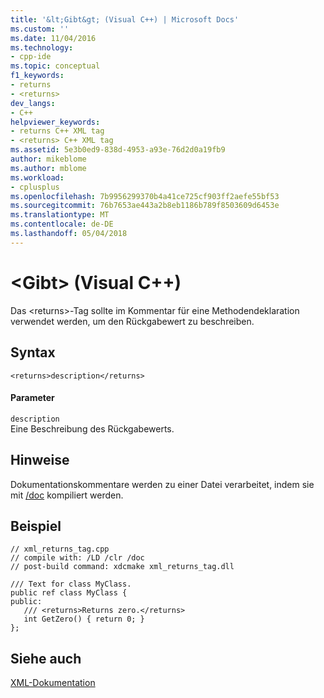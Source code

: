 ```yaml
---
title: '&lt;Gibt&gt; (Visual C++) | Microsoft Docs'
ms.custom: ''
ms.date: 11/04/2016
ms.technology:
- cpp-ide
ms.topic: conceptual
f1_keywords:
- returns
- <returns>
dev_langs:
- C++
helpviewer_keywords:
- returns C++ XML tag
- <returns> C++ XML tag
ms.assetid: 5e3b0ed9-838d-4953-a93e-76d2d0a19fb9
author: mikeblome
ms.author: mblome
ms.workload:
- cplusplus
ms.openlocfilehash: 7b9956299370b4a41ce725cf903ff2aefe55bf53
ms.sourcegitcommit: 76b7653ae443a2b8eb1186b789f8503609d6453e
ms.translationtype: MT
ms.contentlocale: de-DE
ms.lasthandoff: 05/04/2018
---
```

# <a name="ltreturnsgt-visual-c"></a>&lt;Gibt&gt; (Visual C++)
Das \<returns>-Tag sollte im Kommentar für eine Methodendeklaration verwendet werden, um den Rückgabewert zu beschreiben.  
  
## <a name="syntax"></a>Syntax  
  
```  
<returns>description</returns>  
```  
  
#### <a name="parameters"></a>Parameter  
 `description`  
 Eine Beschreibung des Rückgabewerts.  
  
## <a name="remarks"></a>Hinweise  
 Dokumentationskommentare werden zu einer Datei verarbeitet, indem sie mit [/doc](../build/reference/doc-process-documentation-comments-c-cpp.md) kompiliert werden.  
  
## <a name="example"></a>Beispiel  
  
```  
// xml_returns_tag.cpp  
// compile with: /LD /clr /doc  
// post-build command: xdcmake xml_returns_tag.dll  
  
/// Text for class MyClass.  
public ref class MyClass {  
public:  
   /// <returns>Returns zero.</returns>  
   int GetZero() { return 0; }  
};  
```  
  
## <a name="see-also"></a>Siehe auch  
 [XML-Dokumentation](../ide/xml-documentation-visual-cpp.md)